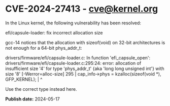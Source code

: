# CVE-2024-27413 - cve@kernel.org

In the Linux kernel, the following vulnerability has been resolved:

efi/capsule-loader: fix incorrect allocation size

gcc-14 notices that the allocation with sizeof(void) on 32-bit architectures
is not enough for a 64-bit phys_addr_t:

drivers/firmware/efi/capsule-loader.c: In function 'efi_capsule_open':
drivers/firmware/efi/capsule-loader.c:295:24: error: allocation of insufficient size '4' for type 'phys_addr_t' {aka 'long long unsigned int'} with size '8' [-Werror=alloc-size]
  295 |         cap_info->phys = kzalloc(sizeof(void *), GFP_KERNEL);
      |                        ^

Use the correct type instead here.

**Publish date:** 2024-05-17

